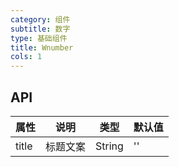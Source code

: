 ```yaml
---
category: 组件
subtitle: 数字
type: 基础组件
title: Wnumber
cols: 1
---
```


## API

| 属性         | 说明                                       | 类型     | 默认值    |
| ---------- | ---------------------------------------- | ------ | ------ |
| title      | 标题文案                                     | String | ''     |
